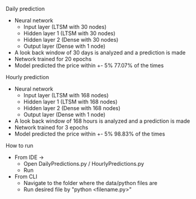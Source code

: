 Daily prediction 
  * Neural network  
    * Input layer (LTSM with 30 nodes)
    * Hidden layer 1 (LTSM with 30 nodes)
    * Hidden layer 2 (Dense with 30 nodes)
    * Output layer (Dense with 1 node)
  * A look back window of 30 days is analyzed and a prediction is made
  * Network trained for 20 epochs
  * Model predicted the price within +- 5% 77.07% of the times

Hourly prediction
  * Neural network 
    * Input layer (LTSM with 168 nodes)
    * Hidden layer 1 (LTSM with 168 nodes)
    * Hidden layer 2 (Dense with 168 nodes)
    * Output layer (Dense with 1 node)
  * A look back window of 168 hours is analyzed and a prediction is made
  * Network trained for 3 epochs
  * Model predicted the price within +- 5% 98.83% of the times

How to run 
  * From IDE ->
    * Open DailyPredictions.py / HourlyPredictions.py
    * Run
  * From CLI
    * Navigate to the folder where the data/python files are
    * Run desired file by "python <filename.py>"